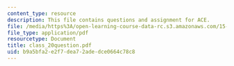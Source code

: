 ```yaml
---
content_type: resource
description: This file contains questions and assignment for ACE.
file: /media/https%3A/open-learning-course-data-rc.s3.amazonaws.com/15-568a-practical-information-technology-management-spring-2005/b9a5bfa2e2f7dea72adedce0664c78c8_class_20question.pdf
file_type: application/pdf
resourcetype: Document
title: class_20question.pdf
uid: b9a5bfa2-e2f7-dea7-2ade-dce0664c78c8
---
```


